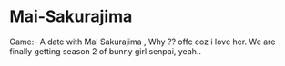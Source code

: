 # Mai-Sakurajima
Game:- A date with Mai Sakurajima , Why ?? offc coz i love her. We are finally getting season 2 of bunny girl senpai, yeah..
